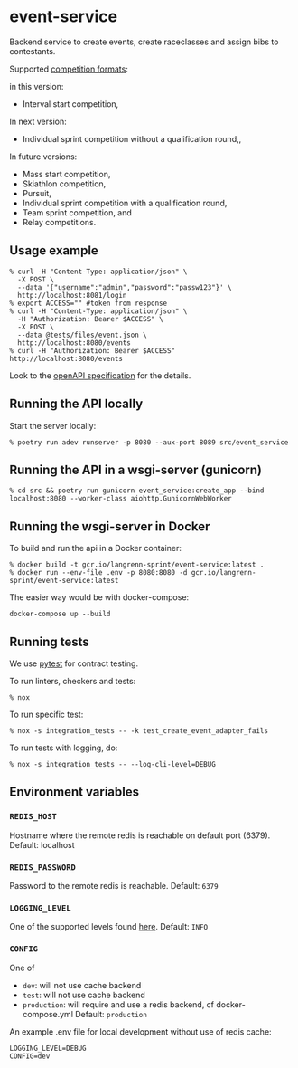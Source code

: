 # event-service
Backend service to create events, create raceclasses and assign bibs to contestants.

Supported [competition formats](https://assets.fis-ski.com/image/upload/v1624284540/fis-prod/assets/ICR_CrossCountry_2022_clean.pdf):

in this version:
- Interval start competition,

In next version:
- Individual sprint competition without a qualification round,,

In future versions:
- Mass start competition,
- Skiathlon competition,
- Pursuit,
- Individual sprint competition with a qualification round,
- Team sprint competition, and
- Relay competitions.

## Usage example
```
% curl -H "Content-Type: application/json" \
  -X POST \
  --data '{"username":"admin","password":"passw123"}' \
  http://localhost:8081/login
% export ACCESS="" #token from response
% curl -H "Content-Type: application/json" \
  -H "Authorization: Bearer $ACCESS" \
  -X POST \
  --data @tests/files/event.json \
  http://localhost:8080/events
% curl -H "Authorization: Bearer $ACCESS"  http://localhost:8080/events
```
Look to the [openAPI specification](./specification.yaml) for the details.

## Running the API locally
Start the server locally:
```
% poetry run adev runserver -p 8080 --aux-port 8089 src/event_service
```
## Running the API in a wsgi-server (gunicorn)
```
% cd src && poetry run gunicorn event_service:create_app --bind localhost:8080 --worker-class aiohttp.GunicornWebWorker
```
## Running the wsgi-server in Docker
To build and run the api in a Docker container:
```
% docker build -t gcr.io/langrenn-sprint/event-service:latest .
% docker run --env-file .env -p 8080:8080 -d gcr.io/langrenn-sprint/event-service:latest
```
The easier way would be with docker-compose:
```
docker-compose up --build
```
## Running tests
We use [pytest](https://docs.pytest.org/en/latest/) for contract testing.

To run linters, checkers and tests:
```
% nox
```
To run specific test:
```
% nox -s integration_tests -- -k test_create_event_adapter_fails
```
To run tests with logging, do:
```
% nox -s integration_tests -- --log-cli-level=DEBUG
```
## Environment variables
### `REDIS_HOST`
Hostname where the remote redis is reachable on default port (6379).
Default: localhost
### `REDIS_PASSWORD`
Password to the remote redis is reachable.
Default: `6379`
### `LOGGING_LEVEL`
One of the supported levels found [here](https://docs.python.org/3/library/logging.html#levels).
Default: `INFO`
### `CONFIG`
One of
- `dev`: will not use cache backend
- `test`: will not use cache backend
- `production`: will require and use a redis backend, cf docker-compose.yml
Default: `production`

An example .env file for local development without use of redis cache:
```
LOGGING_LEVEL=DEBUG
CONFIG=dev
```
